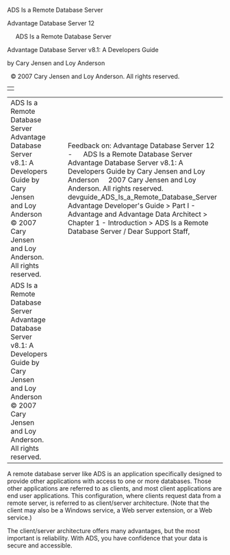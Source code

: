 ADS Is a Remote Database Server




Advantage Database Server 12  

     ADS Is a Remote Database Server

Advantage Database Server v8.1: A Developers Guide

by Cary Jensen and Loy Anderson

  © 2007 Cary Jensen and Loy Anderson. All rights reserved.

|  |
| --- |
|  |

|  |  |  |  |  |
| --- | --- | --- | --- | --- |
| ADS Is a Remote Database Server  Advantage Database Server v8.1: A Developers Guide  by Cary Jensen and Loy Anderson    © 2007 Cary Jensen and Loy Anderson. All rights reserved. |  |  | Feedback on: Advantage Database Server 12 -      ADS Is a Remote Database Server Advantage Database Server v8.1: A Developers Guide by Cary Jensen and Loy Anderson     2007 Cary Jensen and Loy Anderson. All rights reserved. devguide\_ADS\_Is\_a\_Remote\_Database\_Server Advantage Developer's Guide > Part I - Advantage and Advantage Data Architect > Chapter 1 - Introduction > ADS Is a Remote Database Server / Dear Support Staff, |  |
| ADS Is a Remote Database Server  Advantage Database Server v8.1: A Developers Guide  by Cary Jensen and Loy Anderson    © 2007 Cary Jensen and Loy Anderson. All rights reserved. |  |  |  |  |

A remote database server like ADS is an application specifically designed to provide other applications with access to one or more databases. Those other applications are referred to as clients, and most client applications are end user applications. This configuration, where clients request data from a remote server, is referred to as client/server architecture. (Note that the client may also be a Windows service, a Web server extension, or a Web service.)

The client/server architecture offers many advantages, but the most important is reliability. With ADS, you have confidence that your data is secure and accessible.